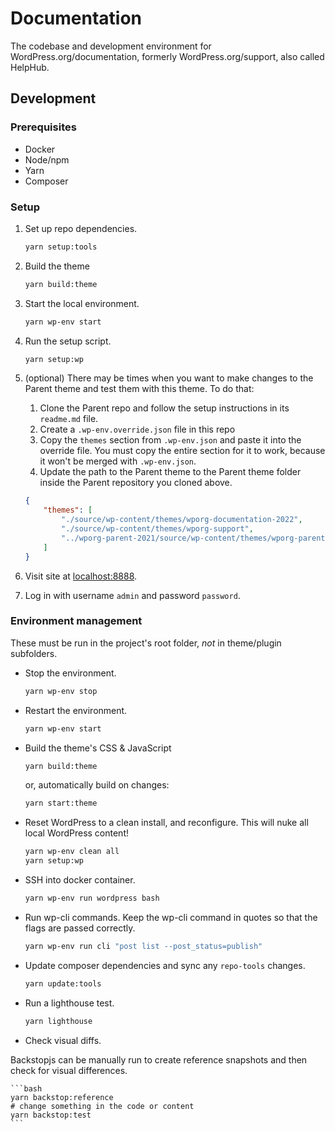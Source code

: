 # Documentation

The codebase and development environment for WordPress.org/documentation, formerly WordPress.org/support, also called HelpHub.

## Development

### Prerequisites

* Docker
* Node/npm
* Yarn
* Composer

### Setup

1. Set up repo dependencies.

	```bash
	yarn setup:tools
	```

1. Build the theme

	```bash
	yarn build:theme
	```

1. Start the local environment.

	```bash
	yarn wp-env start
	```

1. Run the setup script.

	```bash
	yarn setup:wp
	```

1. (optional) There may be times when you want to make changes to the Parent theme and test them with this theme. To do that:
	1. Clone the Parent repo and follow the setup instructions in its `readme.md` file.
	1. Create a `.wp-env.override.json` file in this repo
	1. Copy the `themes` section from `.wp-env.json` and paste it into the override file. You must copy the entire section for it to work, because it won't be merged with `.wp-env.json`.
	1. Update the path to the Parent theme to the Parent theme folder inside the Parent repository you cloned above.

	```json
	{
		"themes": [
			"./source/wp-content/themes/wporg-documentation-2022",
			"./source/wp-content/themes/wporg-support",
			"../wporg-parent-2021/source/wp-content/themes/wporg-parent-2021"
		]
	}
	```

1. Visit site at [localhost:8888](http://localhost:8888).

1. Log in with username `admin` and password `password`.

### Environment management

These must be run in the project's root folder, _not_ in theme/plugin subfolders.

* Stop the environment.

	```bash
	yarn wp-env stop
	```

* Restart the environment.

	```bash
	yarn wp-env start
	```

* Build the theme's CSS & JavaScript

	```bash
	yarn build:theme
	```

	or, automatically build on changes:

	```bash
	yarn start:theme
	```

* Reset WordPress to a clean install, and reconfigure. This will nuke all local WordPress content!

	```bash
	yarn wp-env clean all
	yarn setup:wp
	```

* SSH into docker container.

	```bash
	yarn wp-env run wordpress bash
	```

* Run wp-cli commands. Keep the wp-cli command in quotes so that the flags are passed correctly.

	```bash
	yarn wp-env run cli "post list --post_status=publish"
	```

* Update composer dependencies and sync any `repo-tools` changes.

	```bash
	yarn update:tools
	```

* Run a lighthouse test.

	```bash
	yarn lighthouse
	```

* Check visual diffs.

Backstopjs can be manually run to create reference snapshots and then check for visual differences.

	```bash
	yarn backstop:reference
	# change something in the code or content
	yarn backstop:test
	```
